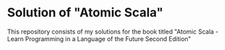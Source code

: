 # Solution of "Atomic Scala"

This repository consists of my solutions for the book titled "Atomic Scala - Learn Programming in a Language of the Future Second Edition" 
